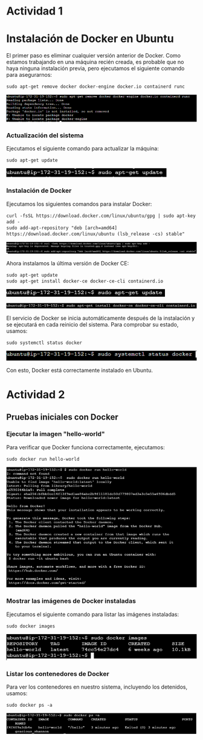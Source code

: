 <h1>Actividad 1</h1>

<h1>Instalación de Docker en Ubuntu</h1>

El primer paso es eliminar cualquier versión anterior de Docker. Como estamos trabajando en una máquina recién creada, es probable que no haya ninguna instalación previa, pero ejecutamos el siguiente comando para asegurarnos:

    sudo apt-get remove docker docker-engine docker.io containerd runc

![Foto 1](Docker_ADP/foto_1.png)

<h3>Actualización del sistema</h3>

Ejecutamos el siguiente comando para actualizar la máquina:

    sudo apt-get update

![Foto 2](Docker_ADP/foto_2.png)

<h3>Instalación de Docker</h3>

Ejecutamos los siguientes comandos para instalar Docker:

    curl -fsSL https://download.docker.com/linux/ubuntu/gpg | sudo apt-key add -
    sudo add-apt-repository "deb [arch=amd64] https://download.docker.com/linux/ubuntu (lsb_release -cs) stable"

![Foto 3](Docker_ADP/foto_3.png)

Ahora instalamos la última versión de Docker CE:

    sudo apt-get update
    sudo apt-get install docker-ce docker-ce-cli containerd.io

![Foto 4](Docker_ADP/foto_4.png)

![Foto 5](Docker_ADP/foto_5.png)

El servicio de Docker se inicia automáticamente después de la instalación y se ejecutará en cada reinicio del sistema. Para comprobar su estado, usamos:

    sudo systemctl status docker 

![Foto 6](Docker_ADP/foto_6.png)


Con esto, Docker está correctamente instalado en Ubuntu.

<h1>Actividad 2</h1>

<h2>Pruebas iniciales con Docker</h2>

<h3>Ejecutar la imagen "hello-world"</h3>

Para verificar que Docker funciona correctamente, ejecutamos:

    sudo docker run hello-world

![Foto 7](Docker_ADP/foto_7.png)

<h3>Mostrar las imágenes de Docker instaladas</h3>

Ejecutamos el siguiente comando para listar las imágenes instaladas:

    sudo docker images

![Foto 8](Docker_ADP/foto_8.png)

<h3>Listar los contenedores de Docker</h3>

Para ver los contenedores en nuestro sistema, incluyendo los detenidos, usamos:

    sudo docker ps -a

![Foto 9](Docker_ADP/foto_9.png)

